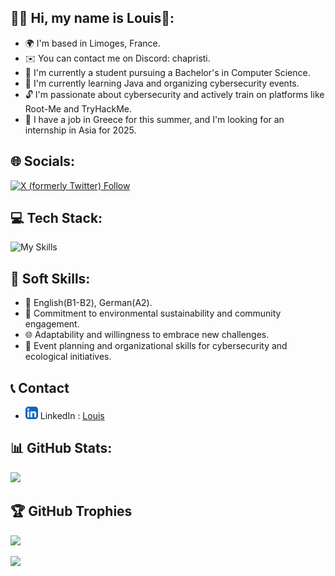 ## 🙋‍♂️ Hi, my name is Louis👋:
  - 🌍 I'm based in Limoges, France.
  - ✉️ You can contact me on Discord: chapristi.
  - 🚀 I'm currently a student pursuing a Bachelor's in Computer Science.
  - 🌱 I'm currently learning Java and organizing cybersecurity events.
  - 🔓 I'm passionate about cybersecurity and actively train on platforms like Root-Me and TryHackMe.
  - 🔎 I have a job in Greece for this summer, and I'm looking for an internship in Asia for 2025.

## 🌐 Socials:
[![X (formerly Twitter) Follow](https://img.shields.io/twitter/follow/Louis81203596?style=social)](https://x.com/Louis81203596)

## 💻 Tech Stack:
![My Skills](https://skillicons.dev/icons?i=php,symfony,js,react,html,css,yarn,nodejs,git,md,figma,github,bash,c,linux,py,vscode,npm,sql&theme=dark)

## 💼 Soft Skills:
  - 💬 English(B1-B2), German(A2).
  - 🌱 Commitment to environmental sustainability and community engagement.
  - 🌐 Adaptability and willingness to embrace new challenges.
  - 🎤 Event planning and organizational skills for cybersecurity and ecological initiatives.
    
## 📞 Contact
- <img src="https://github.com/tandpfun/skill-icons/blob/main/icons/LinkedIn.svg" width="20"> LinkedIn : [Louis](https://www.linkedin.com/in/louis-bec-6b0b68215/)

## 📊 GitHub Stats:
![](https://github-readme-stats.vercel.app/api/top-langs/?username=chapristi&theme=radical&hide_border=false&include_all_commits=true&count_private=true&layout=compact)

## 🏆 GitHub Trophies
![](https://github-profile-trophy.vercel.app/?username=chapristi&theme=radical&no-frame=false&no-bg=true&margin-w=4)

[![](https://visitcount.itsvg.in/api?id=chapristi&icon=0&color=0)](https://visitcount.itsvg.in)
